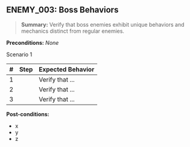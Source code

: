 ## **ENEMY_003:** Boss Behaviors  

> **Summary:** Verify that boss enemies exhibit unique behaviors and mechanics distinct from regular enemies.  <br>

**Preconditions:** _None_  

Scenario 1 

 | \# | Step | Expected Behavior | 
 |----|------|-------------------| 
 |  1 |      | Verify that ...   | 
 |  2 |      | Verify that ...   | 
 |  3 |      | Verify that ...   |  

**Post-conditions:**  

 - x  
 - y  
 - z  
